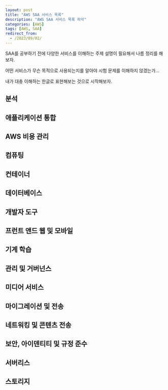```yaml
---
layout: post
title: "AWS SAA 서비스 목록"
description: "AWS SAA 서비스 목록 파악"
categories: [AWS]
tags: [AWS, SAA]
redirect_from:
  - /2023/09/02/
---
```


SAA를 공부하기 전에 다양한 서비스를 이해하는 주제 설명이 필요해서 나름 정리를 해보자.

어떤 서비스가 무슨 목적으로 사용되는지를 알아야 시험 문제를 이해하지 않겠는가...

내가 대충 이해하는 한글로 표현해보는 것으로 시작해보자.

## 분석

## 애플리케이션 통합

## AWS 비용 관리

## 컴퓨팅

## 컨테이너

## 데이터베이스

## 개발자 도구

## 프런트 앤드 웹 및 모바일

## 기계 학습

## 관리 및 거버넌스

## 미디어 서비스

## 마이그레이션 및 전송

## 네트워킹 및 콘텐츠 전송

## 보안, 아이덴티티 및 규정 준수

## 서버리스

## 스토리지
